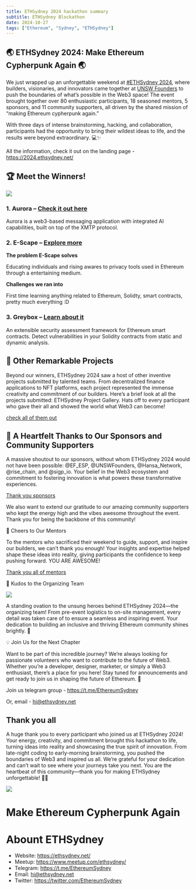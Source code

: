 ```yaml
---
title: ETHSydney 2024 hackathon summary
subtitle: ETHSydney Blockathon
date: 2024-10-27
tags: ["Ethereum", "Sydney", "ETHSydney"]
---
```


## 🌏 ETHSydney 2024: **Make Ethereum Cypherpunk Again** 🌏

We just wrapped up an unforgettable weekend at [#ETHSydney 2024](https://2024.ethsydney.net/), where builders, visionaries, and innovators came together at [UNSW Founders](https://unswfounders.com/) to push the boundaries of what’s possible in the Web3 space! The event brought together over 80 enthusiastic participants, 18 seasoned mentors, 5 sponsors, and 11 community supporters, all driven by the shared mission of “making Ethereum cypherpunk again.”

With three days of intense brainstorming, hacking, and collaboration, participants had the opportunity to bring their wildest ideas to life, and the results were beyond extraordinary. 💻✨

All the information, check it out on the landing page - https://2024.ethsydney.net/

## 🏆 Meet the Winners!

![](/img/winners.jpg)

###	1.	Aurora – [Check it out here](https://devfolio.co/projects/aurora-3d5a)

Aurora is a web3-based messaging application with integrated AI capabilities, built on top of the XMTP protocol.

###	2.	E-Scape – [Explore more](https://devfolio.co/projects/escape-049b)

**The problem E-Scape solves**

Educating individuals and rising awares to privacy tools used in Ethereum through a entertaining medium.

**Challenges we ran into**

First time learning anything related to Ethereum, Solidty, smart contracts, pretty much everything :D

###	3.	Greybox – [Learn about it](https://devfolio.co/projects/greybox-5ed1)

An extensible security assessment framework for Ethereum smart contracts. Detect vulnerabilities in your Solidity contracts from static and dynamic analysis.

## 🌟 Other Remarkable Projects

Beyond our winners, ETHSydney 2024 saw a host of other inventive projects submitted by talented teams. From decentralized finance applications to NFT platforms, each project represented the immense creativity and commitment of our builders. Here’s a brief look at all the projects submitted: ETHSydney Project Gallery. Hats off to every participant who gave their all and showed the world what Web3 can become!

[check all of them out](https://ethsydney-hackathon.devfolio.co/projects)

## 💙 A Heartfelt Thanks to Our Sponsors and Community Supporters

A massive shoutout to our sponsors, without whom ETHSydney 2024 would not have been possible:
@EF_ESP, @UNSWFounders, @Hansa_Network, @rise_chain, and @sigp_io. Your belief in the Web3 ecosystem and commitment to fostering innovation is what powers these transformative experiences.

[Thank you sponsors](https://2024.ethsydney.net/#sponsors)

We also want to extend our gratitude to our amazing community supporters who kept the energy high and the vibes awesome throughout the event. Thank you for being the backbone of this community!

🙌 Cheers to Our Mentors

To the mentors who sacrificed their weekend to guide, support, and inspire our builders, we can’t thank you enough! Your insights and expertise helped shape these ideas into reality, giving participants the confidence to keep pushing forward. YOU ARE AWESOME!

[Thank you all of mentors](https://2024.ethsydney.net/#mentorsjudges)

👏 Kudos to the Organizing Team

![](/img/organizing-team.jpg)

A standing ovation to the unsung heroes behind ETHSydney 2024—the organizing team! From pre-event logistics to on-site management, every detail was taken care of to ensure a seamless and inspiring event. Your dedication to building an inclusive and thriving Ethereum community shines brightly. 🎉

💡 Join Us for the Next Chapter

Want to be part of this incredible journey? We’re always looking for passionate volunteers who want to contribute to the future of Web3. Whether you’re a developer, designer, marketer, or simply a Web3 enthusiast, there’s a place for you here! Stay tuned for announcements and get ready to join us in shaping the future of Ethereum. 👏

Join us telegram group - https://t.me/EthereumSydney

Or, email - hi@ethsydney.net

## Thank you all

A huge thank you to every participant who joined us at ETHSydney 2024! Your energy, creativity, and commitment brought this hackathon to life, turning ideas into reality and showcasing the true spirit of innovation. From late-night coding to early-morning brainstorming, you pushed the boundaries of Web3 and inspired us all. We’re grateful for your dedication and can’t wait to see where your journeys take you next. You are the heartbeat of this community—thank you for making ETHSydney unforgettable! 💙👏

![](/img/all-ethsydney.jpg)

# Make Ethereum Cypherpunk Again

# Abount ETHSydney

- Website: https://ethsydney.net/
- Meetup: https://www.meetup.com/ethsydney/
- Telegram: https://t.me/EthereumSydney
- Email: hi@ethsydney.net
- Twitter: https://twitter.com/EthereumSydney